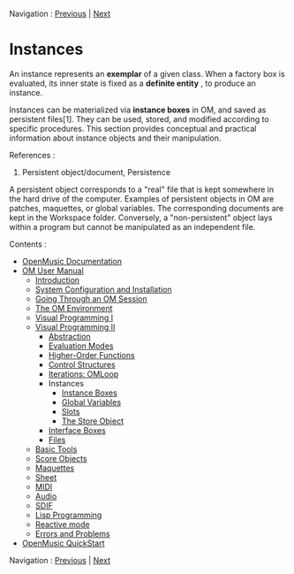 Navigation : [Previous](LoopExample "page précédente\(Example : A
Random Series\)") | [Next](InstanceBoxes "page
suivante\(Instance Boxes\)")

# Instances

An instance represents an **exemplar** of a given class. When a factory box is
evaluated, its inner state is fixed as a **definite entity** , to produce an
instance.

Instances can be materialized via **instance boxes** in OM, and saved as
persistent files[1]. They can be used, stored, and modified according to
specific procedures. This section provides conceptual and practical
information about instance objects and their manipulation.

References :

  1. Persistent object/document, Persistence

A persistent object corresponds to a "real" file that is kept somewhere in the
hard drive of the computer. Examples of persistent objects in OM are patches,
maquettes, or global variables. The corresponding documents are kept in the
Workspace folder. Conversely, a "non-persistent" object lays within a program
but cannot be manipulated as an independent file.

Contents :

  * [OpenMusic Documentation](OM-Documentation)
  * [OM User Manual](OM-User-Manual)
    * [Introduction](00-Contents)
    * [System Configuration and Installation](Installation)
    * [Going Through an OM Session](Goingthrough)
    * [The OM Environment](Environment)
    * [Visual Programming I](BasicVisualProgramming)
    * [Visual Programming II](AdvancedVisualProgramming)
      * [Abstraction](Abstraction)
      * [Evaluation Modes](EvalModes)
      * [Higher-Order Functions](HighOrder)
      * [Control Structures](Control)
      * [Iterations: OMLoop](OMLoop)
      * Instances
        * [Instance Boxes](InstanceBoxes)
        * [Global Variables](GlobalVariables)
        * [Slots](SlotsBox)
        * [The Store Object](Store)
      * [Interface Boxes](InterfaceBoxes)
      * [Files](Files)
    * [Basic Tools](BasicObjects)
    * [Score Objects](ScoreObjects)
    * [Maquettes](Maquettes)
    * [Sheet](Sheet)
    * [MIDI](MIDI)
    * [Audio](Audio)
    * [SDIF](SDIF)
    * [Lisp Programming](Lisp)
    * [Reactive mode](Reactive)
    * [Errors and Problems](errors)
  * [OpenMusic QuickStart](QuickStart-Chapters)

Navigation : [Previous](LoopExample "page précédente\(Example : A
Random Series\)") | [Next](InstanceBoxes "page
suivante\(Instance Boxes\)")

